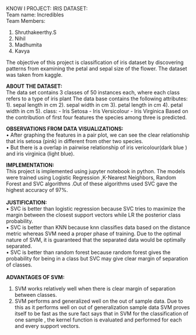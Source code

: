 KNOW I PROJECT:
IRIS DATASET:<br>
Team name:  Incredibles<br>
Team Members:
1)	Shruthakeerthy.S
2)	 Nihil
3)	Madhumita
4)	Kavya 

The objective of this project is classification of   iris dataset by discovering patterns from examining the petal and sepal size of the flower. The dataset was taken from kaggle.

<b>ABOUT THE DATASET:</b><br>
The data set contains 3 classes of 50 instances each, where each class refers to a type of iris plant The data base contains the following attributes: 1). sepal length in cm 2). sepal width in cm 3). petal length in cm 4). petal width in cm 5). class: - Iris Setosa - Iris Versicolour - Iris Virginica
Based on the contribution of first four features the species among three is predicted.<br>

<b>OBSERVATIONS FROM DATA VISUALIZATIONS:</b><br>
•	After graphing the features in a pair plot, we can see the clear relationship that iris setosa (pink) in different from other two species.<br>
•	But there is a overlap in pairwise relationship of iris vericolour(dark blue ) and iris virginica (light blue).<br>

<b>IMPLEMENTATION:</b><br>
This project is implemented using jupyter notebook in python. The models were trained using Logistic Regression ,K-Nearest Neighbors, Random Forest  and SVC algorithms .Out of these algorithms used SVC gave the highest accuracy of 97%.<br><br>
<b>JUSTIFICATION:</b><br>
•	SVC is better than logistic regression because SVC tries to maximize the margin between the closest support vectors while LR the posterior class probability. <br>
•	SVC is better than KNN because knn  classifies data based on the distance metric whereas SVM need a proper phase of training. Due to the optimal nature of SVM, it is guaranteed that the separated data would be optimally separated.<br>
•	SVC is better than random forest because random forest gives the probability for being in a class but SVC may give clear margin of separation of classes.<br><br>
<b>ADVANTAGES OF SVM:</b><br>
1)	SVM works relatively well when there is clear margin of separation between classes.
2)	SVM performs and generalized well on the out of sample data. Due to this as it performs well on out of generalization sample data SVM proves itself to be fast as the sure fact says that in SVM for the classification of one sample , the kernel function is evaluated and performed for each and every support vectors.



